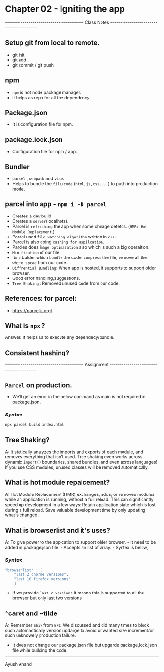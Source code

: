 # Chapter 02 - Igniting the app

---------------------------------------- Class Notes ----------------------------------------

## Setup git from local to remote.
- git init
- git add .
- git commit / git push

## npm
- `npm` is not node package manager.
- it helps as repo for all the dependency.

## Package.json
- It is configuration file for npm.

## package.lock.json
- Configuration file for npm / app.

## Bundler
- `parcel` , `webpack` and `vite`.
- Helps to bundle the `file/code` (`html,js,css....`) to push into production mode.

## parcel into app - `npm i -D parcel`
- Creates a dev build
- Creates a `server`(localhots).
- Parcel is `refreshing` the app when some chnage detetcs. (`HMR: Hot Module Replacement`.)
- Parcel used f`ile watching algorithm` written in `c++`.
- Parcel is also doing `cashing for appilcation`.
- Parcles does i`mage optimazation` also which is such a big operaition.
- `Minification` of our file.
- Its a bulder which `bundle` the code, `compress` the file, remove all the `white spcae` from our code.
- `Diffrential Bundling`: When app is hosted, it supports to supoort older browser.
- Good error handling,suggestions.
- `Tree Shaking` : Removed unused code from our code.

## References: for parcel:
- https://parceljs.org/

## What is `npx` ?
Answer: It helps us to execute any dependecy/bundle.

## Consistent hashing?


---------------------------------------- Assignment ----------------------------------------

## `Parcel` on production.
 - We'll get an error in the below command as main is not required in package.json.
### _Syntax_
```sh
npx parcel build index.html
```

## Tree Shaking?
A: It statically analyzes the imports and exports of each module, and removes everything that isn't used.
Tree shaking even works across dynamic `import()` boundaries, shared bundles, and even across languages! If you use CSS modules, unused classes will be removed automatically.


## What is hot module repalcement?
A: Hot Module Replacement (HMR) exchanges, adds, or removes modules while an application is running, without a full reload. This can significantly speed up development in a few ways: Retain application state which is lost during a full reload. Save valuable development time by only updating what's changed.

## What is browserlist and it's uses?
A: To give power to the appication to support older browser.
    - It need to be added in package.json file.
    - Accepts an list of array.
    - Syntex is below,
### _Syntax_
```sh
"browserlist" : [
    "last 2 chorme versions",
    "last 10 firefox versions"
    ]
```
- If we provide `last 2 versions` it means this is supported to all the browser but only last two versions.

## ^caret and ~tilde
A: Remember `Shiv` from `EFI`, We discussed and did many times to block such automactically version updarge to avoid unwanted size increment/or such unknowely production failure.
- It does not change our package.json file but upgarde package,lock.json file while building the code.

----
Ayush Anand
